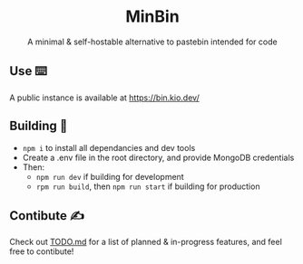 <div align=center>
	<h1>MinBin</h1>
	<p>A minimal &amp; self-hostable alternative to pastebin intended for code</p>
</div>

<h2>Use ⌨️</h2>

A public instance is available at <a href="https://bin.kio.dev/" target="_blank">https://bin.kio.dev/</a>

<h2>Building 🔨</h2>

- `npm i` to install all dependancies and dev tools
- Create a .env file in the root directory, and provide MongoDB credentials
- Then:
	- `npm run dev` if building for development
	- `rpm run build`, then `npm run start` if building for production

<h2>Contibute ✍️</h2>

Check out <a href="TODO.md">TODO.md</a> for a list of planned & in-progress features, and feel free to contibute!

